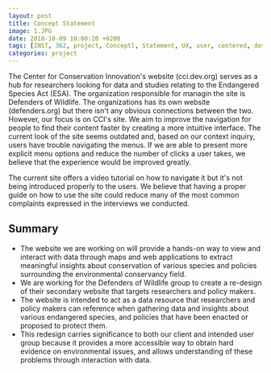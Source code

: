 ```yaml
---
layout: post
title: Concept Statement
image: 1.JPG
date: 2018-10-09 10:00:20 +0200
tags: [INST, 362, project, Conceptl, Statement, UX, user, centered, design, defenders, wildlife]
categories: project
---
```


The Center for Conservation Innovation's website (cci.dev.org) serves as a hub for researchers looking for data and studies relating to the Endangered Species Act (ESA). The organization responsible for managin the site is Defenders of Wildlife. The organizations has its own website (defenders.org) but there isn't any obvious connections between the two. However, our focus is on CCI's site. We aim to improve the navigation for people to find their content faster by creating a more intuitive interface. The current look of the site seems outdated and, based on our context inquiry, users have trouble navigating the menus. If we are able to present more explicit menu options and reduce the number of clicks a user takes, we believe that the experience would be improved greatly.

The current site offers a video tutorial on how to navigate it but it's not being introduced properly to the users. We believe that having a proper guide on how to use the site could reduce many of the most common complaints expressed in the interviews we conducted. 




## Summary

- The website we are working on will provide a hands-on way to view and interact with data through maps and web applications to extract meaningful insights about conservation of various species and policies surrounding the environmental conservancy field. 
- We are working for the Defenders of Wildlife group to create a re-design of their secondary website that targets researchers and policy makers.
- The website is intended to act as a data resource that researchers and policy makers can reference when gathering data and insights about various endangered species, and policies that have been enacted or proposed to protect them.
- This redesign carries significance to both our client and intended user group because it provides a more accessible way to obtain hard evidence on environmental issues, and allows understanding of these problems through interaction with data.
